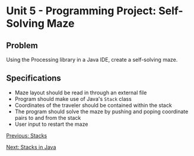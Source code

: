 # Unit 5 - Programming Project: Self-Solving Maze

## Problem 

Using the Processing library in a Java IDE, create a self-solving maze.

## Specifications
  * Maze layout should be read in through an external file
  * Program should make use of Java's `Stack` class
  * Coordinates of the traveler should be contained within the stack
  * The program should solve the maze by pushing and poping coordinate pairs to and from the stack
  * User input to restart the maze

[Previous: Stacks](day1.md)

[Next: Stacks in Java](day2.md)
